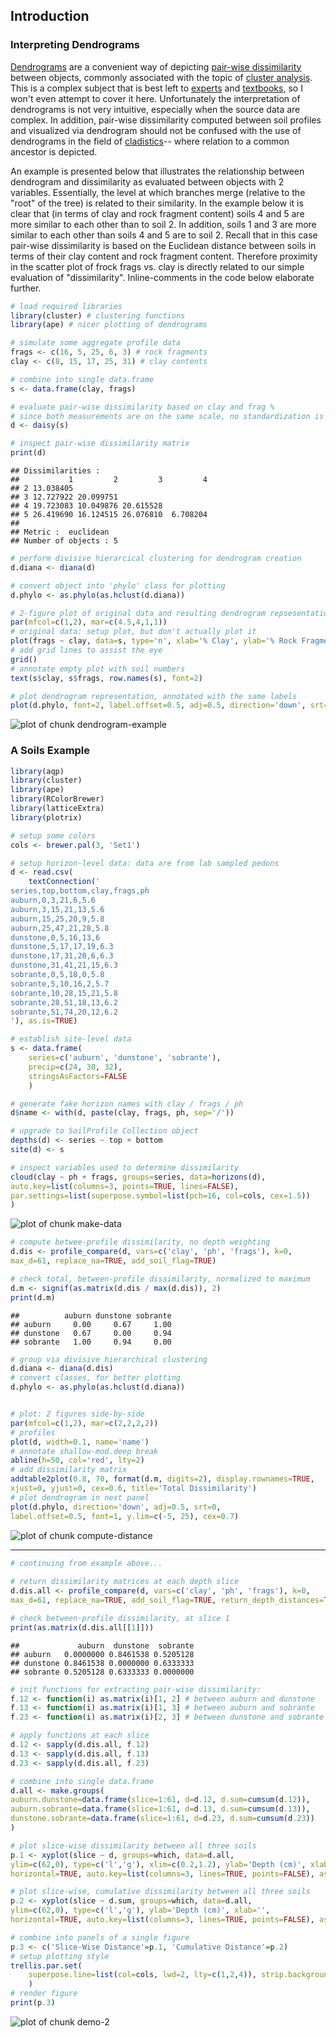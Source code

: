 
## Introduction

### Interpreting Dendrograms
[Dendrograms](http://en.wikipedia.org/wiki/Dendrogram) are a convenient way of depicting [pair-wise dissimilarity](http://hymenoptera.tamu.edu/courses/ento601/pdf/Sokal_1966.pdf) between objects, commonly associated with the topic of [cluster analysis](http://en.wikipedia.org/wiki/Cluster_analysis). This is a complex subject that is best left to [experts](http://www.amazon.com/Finding-Groups-Data-Introduction-Analysis/dp/0471878766) and [textbooks](http://www.amazon.com/Principles-Numerical-Taxonomy-Books-Biology/dp/B0006AYNO8), so I won't even attempt to cover it here. Unfortunately the interpretation of dendrograms is not very intuitive, especially when the source data are complex. In addition, pair-wise dissimilarity computed between soil profiles and visualized via dendrogram should not be confused with the use of dendrograms in the field of [cladistics](http://en.wikipedia.org/wiki/Cladistics)-- where relation to a common ancestor is depicted.

An example is presented below that illustrates the relationship between dendrogram and dissimilarity as evaluated between objects with 2 variables. Essentially, the level at which branches merge (relative to the "root" of the tree) is related to their similarity. In the example below it is clear that (in terms of clay and rock fragment content) soils 4 and 5 are more similar to each other than to soil 2. In addition, soils 1 and 3 are more similar to each other than soils 4 and 5 are to soil 2. Recall that in this case pair-wise dissimilarity is based on the Euclidean distance between soils in terms of their clay content and rock fragment content. Therefore proximity in the scatter plot of frock frags vs. clay is directly related to our simple evaluation of "dissimilarity". Inline-comments in the code below elaborate further.


```r
# load required libraries
library(cluster) # clustering functions
library(ape) # nicer plotting of dendrograms

# simulate some aggregate profile data
frags <- c(16, 5, 25, 6, 3) # rock fragments
clay <- c(8, 15, 17, 25, 31) # clay contents

# combine into single data.frame
s <- data.frame(clay, frags)

# evaluate pair-wise dissimilarity based on clay and frag %
# since both measurements are on the same scale, no standardization is needed
d <- daisy(s)

# inspect pair-wise dissimilarity matrix
print(d)
```

```
## Dissimilarities :
##           1         2         3         4
## 2 13.038405                              
## 3 12.727922 20.099751                    
## 4 19.723083 10.049876 20.615528          
## 5 26.419690 16.124515 26.076810  6.708204
## 
## Metric :  euclidean 
## Number of objects : 5
```

```r
# perform divisive hierarcical clustering for dendrogram creation
d.diana <- diana(d)

# convert object into 'phylo' class for plotting
d.phylo <- as.phylo(as.hclust(d.diana))

# 2-figure plot of original data and resulting dendrogram repsesentation of dissimilarity matrix
par(mfcol=c(1,2), mar=c(4.5,4,1,1))
# original data: setup plot, but don't actually plot it
plot(frags ~ clay, data=s, type='n', xlab='% Clay', ylab='% Rock Fragments')
# add grid lines to assist the eye
grid()
# annotate empty plot with soil numbers
text(s$clay, s$frags, row.names(s), font=2)

# plot dendrogram representation, annotated with the same labels
plot(d.phylo, font=2, label.offset=0.5, adj=0.5, direction='down', srt=90, y.lim=c(-1, 15))
```

<img src="figure/dendrogram-example.png" title="plot of chunk dendrogram-example" alt="plot of chunk dendrogram-example" style="display: block; margin: auto;" />


### A Soils Example

```r
library(aqp)
library(cluster)
library(ape)
library(RColorBrewer)
library(latticeExtra)
library(plotrix)

# setup some colors
cols <- brewer.pal(3, 'Set1')

# setup horizon-level data: data are from lab sampled pedons
d <- read.csv(
	textConnection('
series,top,bottom,clay,frags,ph
auburn,0,3,21,6,5.6
auburn,3,15,21,13,5.6
auburn,15,25,20,9,5.8
auburn,25,47,21,28,5.8
dunstone,0,5,16,13,6
dunstone,5,17,17,19,6.3
dunstone,17,31,20,6,6.3
dunstone,31,41,21,15,6.3
sobrante,0,5,18,0,5.8
sobrante,5,10,16,2,5.7
sobrante,10,28,15,21,5.8
sobrante,28,51,18,13,6.2
sobrante,51,74,20,12,6.2
'), as.is=TRUE)

# establish site-level data
s <- data.frame(
	series=c('auburn', 'dunstone', 'sobrante'), 
	precip=c(24, 30, 32),
	stringsAsFactors=FALSE
	)

# generate fake horizon names with clay / frags / ph
d$name <- with(d, paste(clay, frags, ph, sep='/'))

# upgrade to SoilProfile Collection object
depths(d) <- series ~ top + bottom
site(d) <- s

# inspect variables used to determine dissimilarity
cloud(clay ~ ph + frags, groups=series, data=horizons(d), 
auto.key=list(columns=3, points=TRUE, lines=FALSE), 
par.settings=list(superpose.symbol=list(pch=16, col=cols, cex=1.5))
)
```

<img src="figure/make-data.png" title="plot of chunk make-data" alt="plot of chunk make-data" style="display: block; margin: auto;" />


```r
# compute betwee-profile dissimilarity, no depth weighting
d.dis <- profile_compare(d, vars=c('clay', 'ph', 'frags'), k=0, 
max_d=61, replace_na=TRUE, add_soil_flag=TRUE)

# check total, between-profile dissimilarity, normalized to maximum
d.m <- signif(as.matrix(d.dis / max(d.dis)), 2)
print(d.m)
```

```
##          auburn dunstone sobrante
## auburn     0.00     0.67     1.00
## dunstone   0.67     0.00     0.94
## sobrante   1.00     0.94     0.00
```

```r
# group via divisive hierarchical clustering
d.diana <- diana(d.dis)
# convert classes, for better plotting
d.phylo <- as.phylo(as.hclust(d.diana))


# plot: 2 figures side-by-side
par(mfcol=c(1,2), mar=c(2,2,2,2))
# profiles
plot(d, width=0.1, name='name')
# annotate shallow-mod.deep break
abline(h=50, col='red', lty=2)
# add dissimilarity matrix
addtable2plot(0.8, 70, format(d.m, digits=2), display.rownames=TRUE, 
xjust=0, yjust=0, cex=0.6, title='Total Dissimilarity')
# plot dendrogram in next panel
plot(d.phylo, direction='down', adj=0.5, srt=0, 
label.offset=0.5, font=1, y.lim=c(-5, 25), cex=0.7)
```

<img src="figure/compute-distance.png" title="plot of chunk compute-distance" alt="plot of chunk compute-distance" style="display: block; margin: auto;" />


***********


```r
# continuing from example above...
	
# return dissimilarity matrices at each depth slice
d.dis.all <- profile_compare(d, vars=c('clay', 'ph', 'frags'), k=0, 
max_d=61, replace_na=TRUE, add_soil_flag=TRUE, return_depth_distances=TRUE)

# check between-profile dissimilarity, at slice 1
print(as.matrix(d.dis.all[[1]]))
```

```
##             auburn  dunstone  sobrante
## auburn   0.0000000 0.8461538 0.5205128
## dunstone 0.8461538 0.0000000 0.6333333
## sobrante 0.5205128 0.6333333 0.0000000
```

```r
# init functions for extracting pair-wise dissimilarity: 
f.12 <- function(i) as.matrix(i)[1, 2] # between auburn and dunstone
f.13 <- function(i) as.matrix(i)[1, 3] # between auburn and sobrante
f.23 <- function(i) as.matrix(i)[2, 3] # between dunstone and sobrante

# apply functions at each slice
d.12 <- sapply(d.dis.all, f.12)
d.13 <- sapply(d.dis.all, f.13)
d.23 <- sapply(d.dis.all, f.23)

# combine into single data.frame
d.all <- make.groups(
auburn.dunstone=data.frame(slice=1:61, d=d.12, d.sum=cumsum(d.12)),
auburn.sobrante=data.frame(slice=1:61, d=d.13, d.sum=cumsum(d.13)),
dunstone.sobrante=data.frame(slice=1:61, d=d.23, d.sum=cumsum(d.23))
)

# plot slice-wise dissimilarity between all three soils
p.1 <- xyplot(slice ~ d, groups=which, data=d.all, 
ylim=c(62,0), type=c('l','g'), xlim=c(0.2,1.2), ylab='Depth (cm)', xlab='', 
horizontal=TRUE, auto.key=list(columns=3, lines=TRUE, points=FALSE), asp=1)

# plot slice-wise, cumulative dissimilarity between all three soils
p.2 <- xyplot(slice ~ d.sum, groups=which, data=d.all, 
ylim=c(62,0), type=c('l','g'), ylab='Depth (cm)', xlab='', 
horizontal=TRUE, auto.key=list(columns=3, lines=TRUE, points=FALSE), asp=1)

# combine into panels of a single figure
p.3 <- c('Slice-Wise Distance'=p.1, 'Cumulative Distance'=p.2)
# setup plotting style
trellis.par.set(
	superpose.line=list(col=cols, lwd=2, lty=c(1,2,4)), strip.background=list(col=grey(0.85))
	)
# render figure
print(p.3)
```

<img src="figure/demo-2.png" title="plot of chunk demo-2" alt="plot of chunk demo-2" style="display: block; margin: auto;" />

